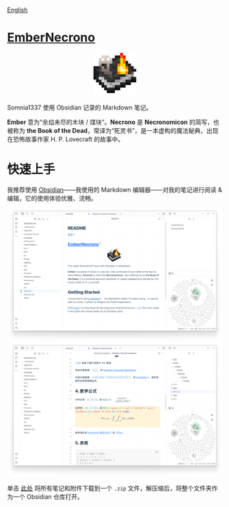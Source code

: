 [English](https://github.com/Somnia1337/EmberNecrono/blob/main/README.md)

# [EmberNecrono](https://github.com/Somnia1337/EmberNecrono)

<div align=center>
  <img src="https://github.com/Somnia1337/EmberNecrono/blob/main/_Attachment/EmberNecrono_2048.png?raw=true" width="100px">
</div>

Somnia1337 使用 Obsidian 记录的 Markdown 笔记。

**Ember** 意为“余焰未尽的木块 / 煤块”。**Necrono** 是 **Necronomicon** 的简写，也被称为 **the Book of the Dead**，常译为“死灵书”，是一本虚构的魔法秘典，出现在恐怖故事作家 H. P. Lovecraft 的故事中。

# 快速上手

我推荐使用 [Obsidian](https://obsidian.md/)——我使用的 Markdown 编辑器——对我的笔记进行阅读 & 编辑，它的使用体验优雅、流畅。

<div align=center>
  <img src="https://github.com/Somnia1337/EmberNecrono/blob/main/_Attachment/Screenshot-1_v0.6.png?raw=true">
</div>

<div align=center>
  <img src="https://github.com/Somnia1337/EmberNecrono/blob/main/_Attachment/Screenshot-2_v0.6.png?raw=true">
</div>

单击 [此处](https://github.com/Somnia1337/EmberNecrono/archive/refs/heads/main.zip) 将所有笔记和附件下载到一个 `.zip` 文件，解压缩后，将整个文件夹作为一个 Obsidian 仓库打开。